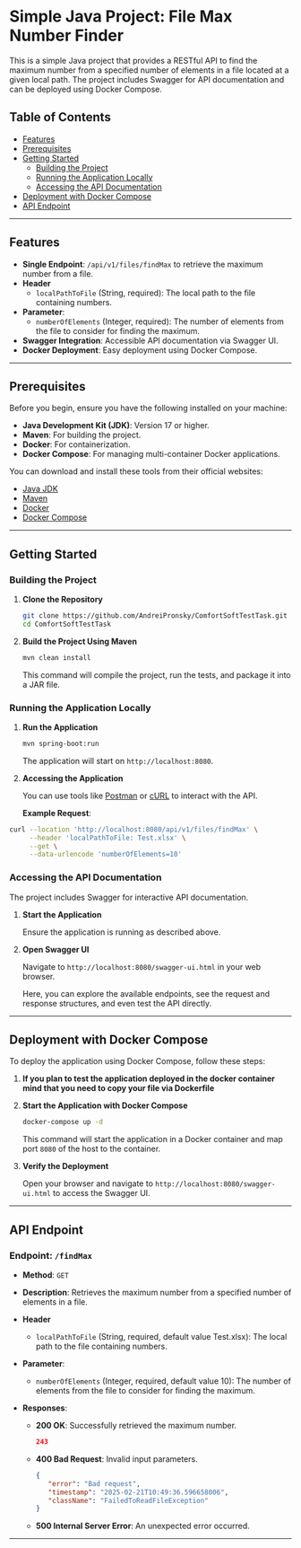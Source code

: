 # Simple Java Project: File Max Number Finder

This is a simple Java project that provides a RESTful API to find the maximum number from a specified number of elements
in a file located at a given local path. The project includes Swagger for API documentation and can be deployed using
Docker Compose.

## Table of Contents

- [Features](#features)
- [Prerequisites](#prerequisites)
- [Getting Started](#getting-started)
    - [Building the Project](#building-the-project)
    - [Running the Application Locally](#running-the-application-locally)
    - [Accessing the API Documentation](#accessing-the-api-documentation)
- [Deployment with Docker Compose](#deployment-with-docker-compose)
- [API Endpoint](#api-endpoint)

---

## Features

- **Single Endpoint**: `/api/v1/files/findMax` to retrieve the maximum number from a file.
- **Header**
    - `localPathToFile` (String, required): The local path to the file containing numbers.
- **Parameter**:
    - `numberOfElements` (Integer, required): The number of elements from the file to consider for finding the maximum.
- **Swagger Integration**: Accessible API documentation via Swagger UI.
- **Docker Deployment**: Easy deployment using Docker Compose.

---

## Prerequisites

Before you begin, ensure you have the following installed on your machine:

- **Java Development Kit (JDK)**: Version 17 or higher.
- **Maven**: For building the project.
- **Docker**: For containerization.
- **Docker Compose**: For managing multi-container Docker applications.

You can download and install these tools from their official websites:

- [Java JDK](https://www.oracle.com/java/technologies/javase-jdk17-downloads.html)
- [Maven](https://maven.apache.org/download.cgi)
- [Docker](https://www.docker.com/get-started)
- [Docker Compose](https://docs.docker.com/compose/install/)

---

## Getting Started

### Building the Project

1. **Clone the Repository**

   ```bash
   git clone https://github.com/AndreiPronsky/ComfortSoftTestTask.git
   cd ComfortSoftTestTask
   ```

2. **Build the Project Using Maven**

   ```bash
   mvn clean install
   ```

   This command will compile the project, run the tests, and package it into a JAR file.

### Running the Application Locally

1. **Run the Application**

   ```bash
   mvn spring-boot:run
   ```

   The application will start on `http://localhost:8080`.

2. **Accessing the Application**

   You can use tools like [Postman](https://www.postman.com/) or [cURL](https://curl.se/) to interact with the API.

   **Example Request**:

```bash
curl --location 'http://localhost:8080/api/v1/files/findMax' \
     --header 'localPathToFile: Test.xlsx' \
     --get \
     --data-urlencode 'numberOfElements=10'
```

### Accessing the API Documentation

The project includes Swagger for interactive API documentation.

1. **Start the Application**

   Ensure the application is running as described above.

2. **Open Swagger UI**

   Navigate to `http://localhost:8080/swagger-ui.html` in your web browser.

   Here, you can explore the available endpoints, see the request and response structures, and even test the API
   directly.

---

## Deployment with Docker Compose

To deploy the application using Docker Compose, follow these steps:
1. **If you plan to test the application deployed in the docker container mind that you need to copy your file via Dockerfile**

2. **Start the Application with Docker Compose**

   ```bash
   docker-compose up -d
   ```

   This command will start the application in a Docker container and map port `8080` of the host to the container.

3. **Verify the Deployment**

   Open your browser and navigate to `http://localhost:8080/swagger-ui.html` to access the Swagger UI.

---

## API Endpoint

### **Endpoint**: `/findMax`

- **Method**: `GET`
- **Description**: Retrieves the maximum number from a specified number of elements in a file.
- **Header**
    - `localPathToFile` (String, required, default value Test.xlsx): The local path to the file containing numbers.
- **Parameter**:
    - `numberOfElements` (Integer, required, default value 10): The number of elements from the file to consider for finding the maximum.

- **Responses**:

    - **200 OK**: Successfully retrieved the maximum number.
      ```json
      243
      ```
    - **400 Bad Request**: Invalid input parameters.
      ```json
      {
         "error": "Bad request",
         "timestamp": "2025-02-21T10:49:36.596658006",
         "className": "FailedToReadFileException"
      }
      ```
    - **500 Internal Server Error**: An unexpected error occurred.

---